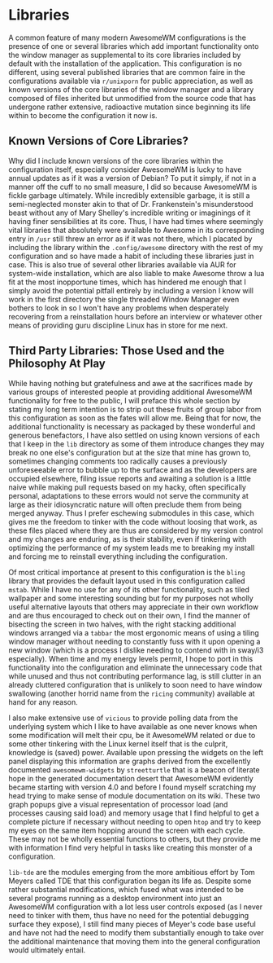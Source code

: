 # Libraries

A common feature of many modern AwesomeWM configurations is the presence of one or several libraries which add important functionality onto the window manager as supplemental to its core libraries included by default with the installation of the application. This configuration is no different, using several published libraries that are common faire in the configurations available via `r/unixporn` for public appreciation, as well as known versions of the core libraries of the window manager and a library composed of files inherited but unmodified from the source code that has undergone rather extensive, radioactive mutation since beginning its life within to become the configuration it now is.

## Known Versions of Core Libraries?

Why did I include known versions of the core libraries within the configuration itself, especially consider AwesomeWM is lucky to have annual updates as if it was a version of Debian? To put it simply, if not in a manner off the cuff to no small measure, I did so because AwesomeWM is fickle garbage ultimately. While incredibly extensible garbage, it is still a semi-neglected monster akin to that of Dr. Frankenstein's misunderstood beast without any of Mary Shelley's incredible writing or imaginings of it having finer sensibilities at its core. Thus, I have had times where seemingly vital libraries that absolutely were available to Awesome in its corresponding entry in `/usr` still threw an error as if it was not there, which I placated by including the library within the `.config/awesome` directory with the rest of my configuration and so have made a habit of including these libraries just in case. This is also true of several other libraries available via AUR for system-wide installation, which are also liable to make Awesome throw a lua fit at the most inopportune times, which has hindered me enough that I simply avoid the potential pitfall entirely by including a version I know will work in the first directory the single threaded Window Manager even bothers to look in so I won't have any problems when desperately recovering from a reinstallation hours before an interview or whatever other means of providing guru discipline Linux has in store for me next.

## Third Party Libraries: Those Used and the Philosophy At Play

While having nothing but gratefulness and awe at the sacrifices made by various groups of interested people at providing additional AwesomeWM functionality for free to the public, I will preface this whole section by stating my long term intention is to strip out these fruits of group labor from this configuration as soon as the fates will allow me. Being that for now, the additional functionality is necessary as packaged by these wonderful and generous benefactors, I have also settled on using known versions of each that I keep in the `lib` directory as some of them introduce changes they may break no one else's configuration but at the size that mine has grown to, sometimes changing comments too radically causes a previously unforeseeable error to bubble up to the surface and as the developers are occupied elsewhere, filing issue reports and awaiting a solution is a little naive while making pull requests based on my hacky, often specifically personal, adaptations to these errors would not serve the community at large as their idiosyncratic nature will often preclude them from being merged anyway. Thus I prefer eschewing submodules in this case, which gives me the freedom to tinker with the code without loosing that work, as these files placed where they are thus are considered by my version control and my changes are enduring, as is their stability, even if tinkering with optimizing the performance of my system leads me to breaking my install and forcing me to reinstall everything including the configuration.

Of most critical importance at present to this configuration is the `bling` library that provides the default layout used in this configuration called `mstab`. While I have no use for any of its other functionality, such as tiled wallpaper and some interesting sounding but for my purposes not wholly useful alternative layouts that others may appreciate in their own workflow and are thus encouraged to check out on their own, I find the manner of bisecting the screen in two halves, with the right stacking additional windows arranged via a `tabbar` the most ergonomic means of using a tiling window manager without needing to constantly fuss with it upon opening a new window (which is a process I dislike needing to contend with in sway/i3 especially). When time and my energy levels permit, I hope to port in this functionality into the configuration and eliminate the unnecessary code that while unused and thus not contributing performance lag, is still clutter in an already cluttered configuration that is unlikely to soon need to have window swallowing (another horrid name from the `ricing` community) available at hand for any reason.

I also make extensive use of `vicious` to provide polling data from the underlying system which I like to have available as one never knows when some modification will melt their cpu, be it AwesomeWM related or due to some other tinkering with the Linux kernel itself that is the culprit, knowledge is (saved) power. Available upon pressing the widgets on the left panel displaying this information are graphs derived from the excellently documented `awesomewm-widgets` by `streetturtle` that is a beacon of literate hope in the generated documentation desert that AwesomeWM evidently became starting with version 4.0 and before I found myself scratching my head trying to make sense of module documentation on its wiki. These two graph popups give a visual representation of processor load (and processes causing said load) and memory usage that I find helpful to get a complete picture if necessary without needing to open `htop` and try to keep my eyes on the same item hopping around the screen with each cycle. These may not be wholly essential functions to others, but they provide me with information I find very helpful in tasks like creating this monster of a configuration.

`lib-tde` are the modules emerging from the more ambitious effort by Tom Meyers called TDE that this configuration began its life as. Despite some rather substantial modifications, which fused what was intended to be several programs running as a desktop environment into just an AwesomeWM configuration with a lot less user controls exposed (as I never need to tinker with them, thus have no need for the potential debugging surface they expose), I still find many pieces of Meyer's code base useful and have not had the need to modify them substantially enough to take over the additional maintenance that moving them into the general configuration would ultimately entail.
